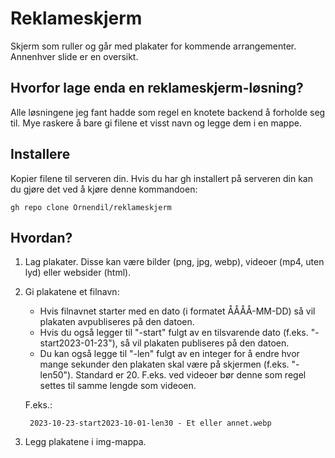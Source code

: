 # Reklameskjerm

Skjerm som ruller og går med plakater for kommende arrangementer. Annenhver slide er en oversikt.

## Hvorfor lage enda en reklameskjerm-løsning?

Alle løsningene jeg fant hadde som regel en knotete backend å forholde seg til. Mye raskere å bare gi filene et visst navn og legge dem i en mappe.

## Installere

Kopier filene til serveren din. Hvis du har gh installert på serveren din kan du gjøre det ved å kjøre denne kommandoen:

    gh repo clone Ornendil/reklameskjerm

## Hvordan?

1. Lag plakater. Disse kan være bilder (png, jpg, webp), videoer (mp4, uten lyd) eller websider (html).

2. Gi plakatene et filnavn:

    * Hvis filnavnet starter med en dato (i formatet ÅÅÅÅ-MM-DD) så vil plakaten avpubliseres på den datoen.
    * Hvis du også legger til "-start" fulgt av en tilsvarende dato (f.eks. "-start2023-01-23"), så vil plakaten publiseres på den datoen.
    * Du kan også legge til "-len" fulgt av en integer for å endre hvor mange sekunder den plakaten skal være på skjermen (f.eks. "-len50"). Standard er 20. F.eks. ved videoer bør denne som regel settes til samme lengde som videoen.

    F.eks.:

        2023-10-23-start2023-10-01-len30 - Et eller annet.webp

3. Legg plakatene i img-mappa.
